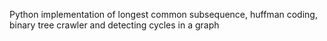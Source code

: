 Python implementation of longest common subsequence, huffman coding, binary tree crawler and detecting cycles in a graph
